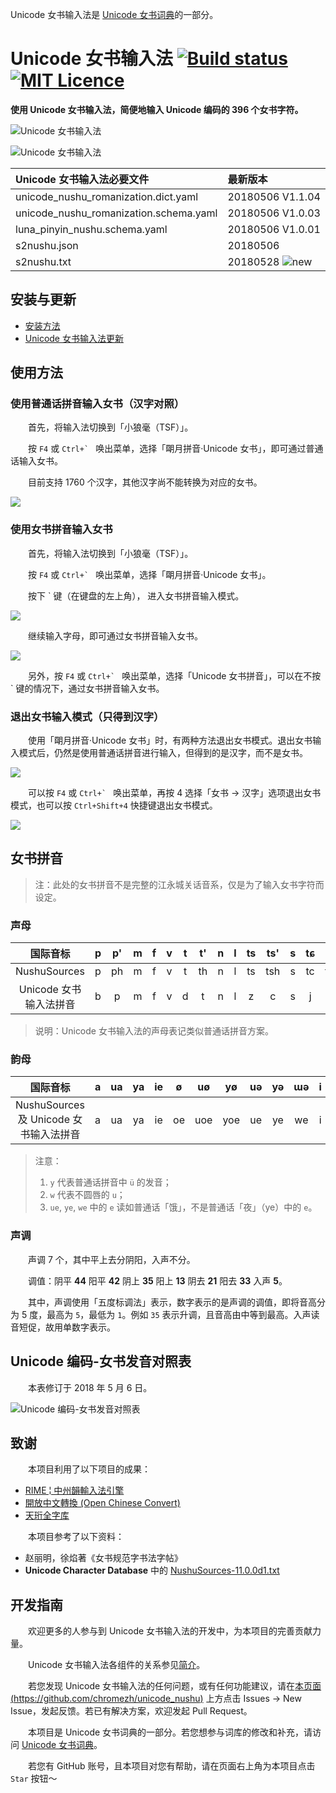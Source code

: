 Unicode 女书输入法是 [Unicode 女书词典](https://chromezh.github.io/nushu-dictionary/)的一部分。

# Unicode 女书输入法 [![Build status](https://ci.appveyor.com/api/projects/status/877sevtm8mpdayot?svg=true)](https://ci.appveyor.com/project/chromezh/unicode-nushu) [![MIT Licence](https://badges.frapsoft.com/os/mit/mit.svg?v=103)](https://opensource.org/licenses/mit-license.php)

**使用 Unicode 女书输入法，简便地输入 Unicode 编码的 396 个女书字符。**

![Unicode 女书输入法](https://chromezh.github.io/unicode_nushu/demo/weasel_unicode_nushu0.png)

![Unicode 女书输入法](https://chromezh.github.io/unicode_nushu/demo/weasel_unicode_nushu1.png)

| Unicode 女书输入法必要文件 | 最新版本 |
| :- | :- |
| unicode_nushu_romanization.dict.yaml | 20180506 V1.1.04 |
| unicode_nushu_romanization.schema.yaml | 20180506 V1.0.03 |
| luna_pinyin_nushu.schema.yaml | 20180506 V1.0.01 |
| s2nushu.json | 20180506 |
| s2nushu.txt | 20180528 ![new](https://chromezh.github.io/unicode_nushu/demo/new_6.png) |

## 安装与更新

* [安装方法](https://chromezh.github.io/unicode_nushu/install)
* [Unicode 女书输入法更新](https://chromezh.github.io/unicode_nushu/update)

## 使用方法

### 使用普通话拼音输入女书（汉字对照）

　　首先，将输入法切换到「小狼毫（TSF）」。

　　按 `F4` 或 ```Ctrl+` ``` 唤出菜单，选择「朙月拼音·Unicode 女书」，即可通过普通话输入女书。

　　目前支持 1760 个汉字，其他汉字尚不能转换为对应的女书。

![](https://chromezh.github.io/unicode_nushu/demo/weasel_unicode_nushu1.png)

### 使用女书拼音输入女书

　　首先，将输入法切换到「小狼毫（TSF）」。

　　按 `F4` 或 ```Ctrl+` ``` 唤出菜单，选择「朙月拼音·Unicode 女书」。

　　按下 &#96; 键（在键盘的左上角）， 进入女书拼音输入模式。

![](https://chromezh.github.io/unicode_nushu/demo/weasel_unicode_nushu3.png)

　　继续输入字母，即可通过女书拼音输入女书。

![](https://chromezh.github.io/unicode_nushu/demo/weasel_unicode_nushu0.png)

　　另外，按 `F4` 或 ```Ctrl+` ``` 唤出菜单，选择「Unicode 女书拼音」，可以在不按 &#96; 键的情况下，通过女书拼音输入女书。

### 退出女书输入模式（只得到汉字）

　　使用「朙月拼音·Unicode 女书」时，有两种方法退出女书模式。退出女书输入模式后，仍然是使用普通话拼音进行输入，但得到的是汉字，而不是女书。

![](https://chromezh.github.io/unicode_nushu/demo/weasel_unicode_nushu2.png)

　　可以按 `F4` 或 ```Ctrl+` ``` 唤出菜单，再按 4 选择「女书 -> 汉字」选项退出女书模式，也可以按 `Ctrl+Shift+4` 快捷键退出女书模式。

![](https://chromezh.github.io/unicode_nushu/demo/weasel_unicode_nushu4.png)

## 女书拼音

> 注：此处的女书拼音不是完整的江永城关话音系，仅是为了输入女书字符而设定。

### 声母

| 国际音标 | p | p' | m | f | v | t | t' | n | l | ts | ts' | s | tɕ | tɕ' | ȵ | k | k' | ŋ | h | ∅ |
| :-: | :-: | :-: | :-: | :-: | :-: | :-: | :-: | :-: | :-: | :-: | :-: | :-: | :-: | :-: | :-: | :-: | :-: | :-: | :-: | :-: |
| NushuSources | p | ph | m | f | v | t | th | n | l | ts | tsh | s | tc | tch | nj | k | kh | ng | h | &nbsp; |
| Unicode 女书输入法拼音 | b | p | m | f | v | d | t | n | l | z | c | s | j | q | nj | g | k | ng | h | &nbsp; |

> 说明：Unicode 女书输入法的声母表记类似普通话拼音方案。

### 韵母

| 国际音标 | a | ua | ya | ie | ø | uø | yø | uə | yə | ɯə | i | iu | u | yu | y | ɯ | ai | uai | yai | au | iau | ou | iou | əɯ | uoɯ | yoɯ | uɯ | yn | aŋ | iaŋ | uaŋ | yaŋ | əŋ | oŋ | ioŋ | iŋ | ŋ |
| :-: | :-: | :-: | :-: | :-: | :-: | :-: | :-: | :-: | :-: | :-: | :-: | :-: | :-: | :-: | :-: | :-: | :-: | :-: | :-: | :-: | :-: | :-: | :-: | :-: | :-: | :-: | :-: | :-: | :-: | :-: | :-: | :-: | :-: | :-: | :-: | :-: | :-: |
| NushuSources 及 Unicode 女书输入法拼音 | a | ua | ya | ie | oe | uoe | yoe | ue | ye | we | i | iu | u | yu | y | w | ai | uai | yai | au | iau | ou | iou | ew | uow | yow | uw | yn | ang | iang | uang | yang | eng | ong | iong | ing | ng |

> 注意：
> 1. `y` 代表普通话拼音中 `ü` 的发音；
> 1. `w` 代表不圆唇的 `u`；
> 1. `ue`, `ye`, `we` 中的 `e` 读如普通话「饿」，不是普通话「夜」（ye）中的 `e`。

### 声调

　　声调 7 个，其中平上去分阴阳，入声不分。

　　调值：阴平 **44** 阳平 **42** 阴上 **35** 阳上 **13** 阴去 **21** 阳去 **33** 入声 **5**。

　　其中，声调使用「五度标调法」表示，数字表示的是声调的调值，即将音高分为 5 度，最高为 `5`，最低为 `1`。例如 `35` 表示升调，且音高由中等到最高。入声读音短促，故用单数字表示。

## Unicode 编码-女书发音对照表

　　本表修订于 2018 年 5 月 6 日。

![Unicode 编码-女书发音对照表](https://chromezh.github.io/unicode_nushu/demo/unicode-nushu-pronunciation_table.png)

## 致谢

　　本项目利用了以下项目的成果：

* [RIME &brvbar; 中州韻輸入法引擎](http://rime.im/)
* [開放中文轉換 (Open Chinese Convert)](https://github.com/BYVoid/OpenCC)
* [天珩全字库](http://cheonhyeong.com/Simplified/download.html)

　　本项目参考了以下资料：

* 赵丽明，徐焰著《女书规范字书法字帖》
* **Unicode Character Database** 中的 [NushuSources-11.0.0d1.txt](http://www.unicode.org/Public/11.0.0/ucd/NushuSources-11.0.0d1.txt)


## 开发指南

　　欢迎更多的人参与到 Unicode 女书输入法的开发中，为本项目的完善贡献力量。

　　Unicode 女书输入法各组件的关系参见[简介](https://chromezh.github.io/unicode_nushu/intro)。

　　若您发现 Unicode 女书输入法的任何问题，或有任何功能建议，请在[本页面 (https://github.com/chromezh/unicode_nushu)](https://github.com/chromezh/unicode_nushu) 上方点击 Issues -> New Issue，发起反馈。若已有解决方案，欢迎发起 Pull Request。

　　本项目是 Unicode 女书词典的一部分。若您想参与词库的修改和补充，请访问 [Unicode 女书词典](https://chromezh.github.io/nushu-dictionary/)。

　　若您有 GitHub 账号，且本项目对您有帮助，请在页面右上角为本项目点击 `Star` 按钮～
